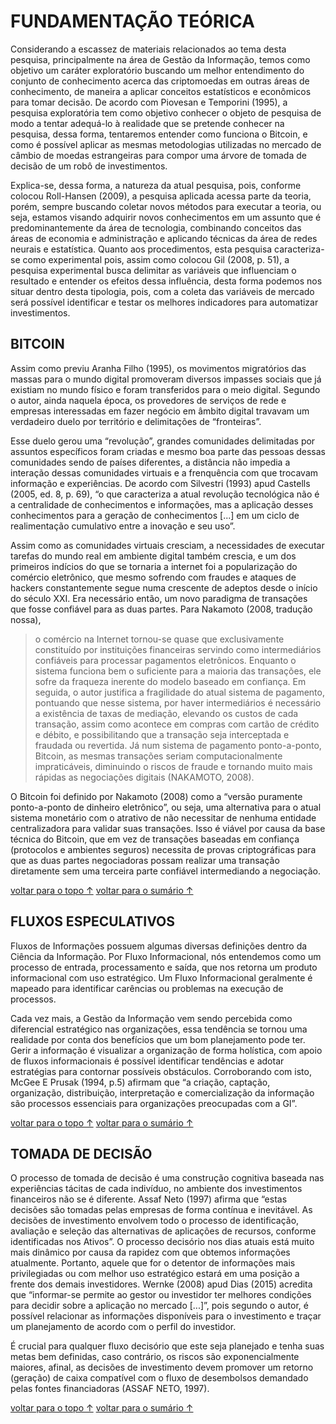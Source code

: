 # <a name="fundamentacao">FUNDAMENTAÇÃO TEÓRICA</a>

Considerando a escassez de materiais relacionados ao tema desta pesquisa, principalmente na área de Gestão da Informação, temos como objetivo um caráter exploratório buscando um melhor entendimento do conjunto de conhecimento acerca das criptomoedas em outras áreas de conhecimento, de maneira a aplicar conceitos estatísticos e econômicos para tomar decisão. De acordo com Piovesan e Temporini (1995), a pesquisa exploratória tem como objetivo conhecer o objeto de pesquisa de modo a tentar adequá-lo à realidade que se pretende conhecer na pesquisa, dessa forma, tentaremos entender como funciona o Bitcoin, e como é possível aplicar as mesmas metodologias utilizadas no mercado de câmbio de moedas estrangeiras para compor uma árvore de tomada de decisão de um robô de investimentos.

Explica-se, dessa forma, a natureza da atual pesquisa, pois, conforme colocou Roll-Hansen (2009), a pesquisa aplicada acessa parte da teoria, porém, sempre buscando coletar novos métodos para executar a teoria, ou seja, estamos visando adquirir novos conhecimentos em um assunto que é predominantemente da área de tecnologia, combinando conceitos das áreas de economia e administração e aplicando técnicas da área de redes neurais e estatística.
Quanto aos procedimentos, esta pesquisa caracteriza-se como experimental pois, assim como colocou Gil (2008, p. 51), a pesquisa experimental busca delimitar as variáveis que influenciam o resultado e entender os efeitos dessa influência, desta forma podemos nos situar dentro desta tipologia, pois, com a coleta das variáveis de mercado será possível identificar e testar os melhores indicadores para automatizar investimentos.

## <a name="bitcoin">BITCOIN</a>

Assim como previu Aranha Filho (1995), os movimentos migratórios das massas para o mundo digital promoveram diversos impasses sociais que já existiam no mundo físico e foram transferidos para o meio digital. Segundo o autor, ainda naquela época, os provedores de serviços de rede e empresas interessadas em fazer negócio em âmbito digital travavam um verdadeiro duelo por território e delimitações de “fronteiras”.

Esse duelo gerou uma “revolução”, grandes comunidades delimitadas por assuntos específicos foram criadas e mesmo boa parte das pessoas dessas comunidades sendo de países diferentes, a distância não impedia a interação dessas comunidades virtuais e a frenquência com que trocavam informação e experiências. De acordo com Silvestri (1993) apud Castells (2005, ed. 8, p. 69), “o que caracteriza a atual revolução tecnológica não é a centralidade de conhecimentos e informações, mas a aplicação desses conhecimentos para a geração de conhecimentos [...] em um ciclo de realimentação cumulativo entre a inovação e seu uso”.

Assim como as comunidades virtuais cresciam, a necessidades de executar tarefas do mundo real em ambiente digital também crescia, e um dos primeiros indícios do que se tornaria a internet foi a popularização do comércio eletrônico, que mesmo sofrendo com fraudes e ataques de hackers constantemente segue numa crescente de adeptos desde o início do século XXI. Era necessário então, um novo paradigma de transações que fosse confiável para as duas partes. Para Nakamoto (2008, tradução nossa),
  > o comércio na Internet tornou-se quase que exclusivamente constituído por instituições financeiras servindo como intermediários confiáveis para processar pagamentos eletrônicos. Enquanto o sistema funciona bem o suficiente para a maioria das transações, ele sofre da fraqueza inerente do modelo baseado em confiança. Em seguida, o autor justifica a fragilidade do atual sistema de pagamento, pontuando que nesse sistema, por haver intermediários é necessário a existência de taxas de mediação, elevando os custos de cada transação, assim como acontece em compras com cartão de crédito e débito, e possibilitando que a transação seja interceptada e fraudada ou revertida. Já num sistema de pagamento ponto-a-ponto, Bitcoin, as mesmas transações seriam computacionalmente impraticáveis, diminuindo o riscos de fraude e tornando muito mais rápidas as negociações digitais (NAKAMOTO, 2008).

O Bitcoin foi definido por Nakamoto (2008) como a “versão puramente ponto-a-ponto de dinheiro eletrônico”, ou seja, uma alternativa para o atual sistema monetário com o atrativo de não necessitar de nenhuma entidade centralizadora para validar suas transações. Isso é viável por causa da base técnica do Bitcoin, que em vez de transações baseadas em confiança (protocolos e ambientes seguros) necessita de provas criptográficas para que as duas partes negociadoras possam realizar uma transação diretamente sem uma terceira parte confiável intermediando a negociação.

[voltar para o topo ↑](#fundamentacao)
[voltar para o sumário ↑](https://github.com/eliabejr/bitcoin-price-analysis/blob/master/portuguese/README.md#sumario)

## <a name="fluxos">FLUXOS ESPECULATIVOS</a>

Fluxos de Informações possuem algumas diversas definições dentro da Ciência da Informação. Por Fluxo Informacional, nós entendemos como um processo de entrada, processamento e saída,  que nos retorna um produto informacional com uso estratégico. Um Fluxo Informacional geralmente é mapeado para identificar carências ou problemas na execução de processos. 

Cada vez mais, a Gestão da Informação vem sendo percebida como diferencial estratégico nas organizações, essa tendência se tornou uma realidade por conta dos benefícios que um bom planejamento pode ter. Gerir a informação é visualizar a organização de forma holística, com apoio de fluxos informacionais é possível identificar tendências e adotar estratégias para contornar possíveis obstáculos. Corroborando com isto, McGee E Prusak (1994, p.5) afirmam que “a criação, captação, organização, distribuição, interpretação e comercialização da informação são processos essenciais para organizações preocupadas com a GI”.

[voltar para o topo ↑](#fundamentacao)
[voltar para o sumário ↑](https://github.com/eliabejr/bitcoin-price-analysis/blob/master/portuguese/README.md#sumario)

## <a name="decisao">TOMADA DE DECISÃO</a>

O processo de tomada de decisão é uma construção cognitiva baseada nas experiências tácitas de cada indivíduo, no ambiente dos investimentos financeiros não se é diferente. Assaf Neto (1997) afirma que “estas decisões são tomadas pelas empresas de forma contínua e inevitável. As decisões de investimento envolvem todo o processo de identificação, avaliação e seleção das alternativas de aplicações de recursos, conforme identificadas nos Ativos”. 
O processo decisório nos dias atuais está muito mais dinâmico por causa da rapidez com que obtemos informações atualmente. Portanto, aquele que for o detentor de informações mais privilegiadas ou com melhor uso estratégico estará em uma posição a frente dos demais investidores. Wernke (2008) apud Dias (2015) acredita que “informar-se permite ao gestor ou investidor ter melhores condições para decidir sobre a aplicação no mercado [...]”, pois segundo o autor, é possível relacionar as informações disponíveis para o investimento e traçar um planejamento de acordo com o perfil do investidor.

É crucial para qualquer fluxo decisório que este seja planejado e tenha suas metas bem definidas, caso contrário, os riscos são exponencialmente maiores, afinal, as decisões de investimento devem promover um retorno (geração) de caixa compatível com o fluxo de desembolsos demandado pelas fontes financiadoras (ASSAF NETO, 1997).

[voltar para o topo ↑](#fundamentacao)
[voltar para o sumário ↑](https://github.com/eliabejr/bitcoin-price-analysis/blob/master/portuguese/README.md#sumario)